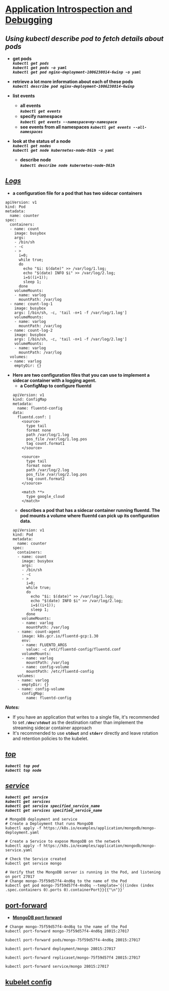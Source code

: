 # [Application Introspection and Debugging](https://kubernetes.io/docs/tasks/debug-application-cluster/debug-application-introspection/)
## ***Using kubectl describe pod to fetch details about pods***

* **get pods**<br>
***`kubectl get pods`***<br>
***`kubectl get pods -o yaml`***<br>
***`kubectl get pod nginx-deployment-1006230814-6winp -o yaml`***<br>

* **retrieve a lot more information about each of these pods**<br>
***`kubectl describe pod nginx-deployment-1006230814-6winp`***<br>

* **list events**
    * **all events**<br>
***`kubectl get events`***
    * **specify namespace**<br>
***`kubectl get events --namespace=my-namespace`***
    * **see events from all namespaces**
***`kubectl get events --all-namespaces`***

* **look at the status of a node**<br>
***`kubectl get nodes`***<br>
***`kubectl get node kubernetes-node-861h -o yaml`***<br>
    * **describe node**<br>
***`kubectl describe node kubernetes-node-861h`***<br>

## ***[Logs](https://kubernetes.io/docs/concepts/cluster-administration/logging/)***
* **a configuration file for a pod that has two sidecar containers**
```
apiVersion: v1
kind: Pod
metadata:
  name: counter
spec:
  containers:
  - name: count
    image: busybox
    args:
    - /bin/sh
    - -c
    - >
      i=0;
      while true;
      do
        echo "$i: $(date)" >> /var/log/1.log;
        echo "$(date) INFO $i" >> /var/log/2.log;
        i=$((i+1));
        sleep 1;
      done
    volumeMounts:
    - name: varlog
      mountPath: /var/log
  - name: count-log-1
    image: busybox
    args: [/bin/sh, -c, 'tail -n+1 -f /var/log/1.log']
    volumeMounts:
    - name: varlog
      mountPath: /var/log
  - name: count-log-2
    image: busybox
    args: [/bin/sh, -c, 'tail -n+1 -f /var/log/2.log']
    volumeMounts:
    - name: varlog
      mountPath: /var/log
  volumes:
  - name: varlog
    emptyDir: {}
```
- **Here are two configuration files that you can use to implement a sidecar container with a logging agent.**
    - **a ConfigMap to configure fluentd**
    ```
    apiVersion: v1
    kind: ConfigMap
    metadata:
      name: fluentd-config
    data:
      fluentd.conf: |
        <source>
          type tail
          format none
          path /var/log/1.log
          pos_file /var/log/1.log.pos
          tag count.format1
        </source>
    
        <source>
          type tail
          format none
          path /var/log/2.log
          pos_file /var/log/2.log.pos
          tag count.format2
        </source>
    
        <match **>
          type google_cloud
        </match>
    ```
    - **describes a pod that has a sidecar container running fluentd. The pod mounts a volume where fluentd can pick up its configuration data.**
    ```
    apiVersion: v1
    kind: Pod
    metadata:
      name: counter
    spec:
      containers:
      - name: count
        image: busybox
        args:
        - /bin/sh
        - -c
        - >
          i=0;
          while true;
          do
            echo "$i: $(date)" >> /var/log/1.log;
            echo "$(date) INFO $i" >> /var/log/2.log;
            i=$((i+1));
            sleep 1;
          done
        volumeMounts:
        - name: varlog
          mountPath: /var/log
      - name: count-agent
        image: k8s.gcr.io/fluentd-gcp:1.30
        env:
        - name: FLUENTD_ARGS
          value: -c /etc/fluentd-config/fluentd.conf
        volumeMounts:
        - name: varlog
          mountPath: /var/log
        - name: config-volume
          mountPath: /etc/fluentd-config
      volumes:
      - name: varlog
        emptyDir: {}
      - name: config-volume
        configMap:
          name: fluentd-config
    ```
***Notes:***
* If you have an application that writes to a single file, it's recommended to set ***`/dev/stdout`*** as the destination rather than implement the streaming sidecar container approach<br>
* It's recommended to use **`stdout`** and **`stderr`** directly and leave rotation and retention policies to the kubelet.<br>

## ***[top](https://kubernetes.io/docs/tasks/debug-application-cluster/resource-usage-monitoring/)***<br>
***`kubectl top pod`***<br>
***`kubectl top node`***<br>

## ***[service]()***
***`kubectl get service`***<br>
***`kubectl get services`***<br>
***`kubectl get service specified_service_name`***<br>
***`kubectl get services specified_service_name`***<br>
```
# MongoDB deployment and service
# Create a Deployment that runs MongoDB
kubectl apply -f https://k8s.io/examples/application/mongodb/mongo-deployment.yaml

# Create a Service to expose MongoDB on the network
kubectl apply -f https://k8s.io/examples/application/mongodb/mongo-service.yaml

# Check the Service created
kubectl get service mongo

# Verify that the MongoDB server is running in the Pod, and listening on port 27017
# Change mongo-75f59d57f4-4nd6q to the name of the Pod
kubectl get pod mongo-75f59d57f4-4nd6q --template='{{(index (index .spec.containers 0).ports 0).containerPort}}{{"\n"}}'
```

## **[port-forward](https://kubernetes.io/docs/reference/generated/kubectl/kubectl-commands#port-forward)**
* **[MongoDB port forward](https://kubernetes.io/docs/tasks/access-application-cluster/port-forward-access-application-cluster/#forward-a-local-port-to-a-port-on-the-pod)**
```
# Change mongo-75f59d57f4-4nd6q to the name of the Pod
kubectl port-forward mongo-75f59d57f4-4nd6q 28015:27017

kubectl port-forward pods/mongo-75f59d57f4-4nd6q 28015:27017

kubectl port-forward deployment/mongo 28015:27017

kubectl port-forward replicaset/mongo-75f59d57f4 28015:27017

kubectl port-forward service/mongo 28015:27017
```





## **[kubelet config](https://kubernetes.io/docs/reference/config-api/kubelet-config.v1beta1/)**
